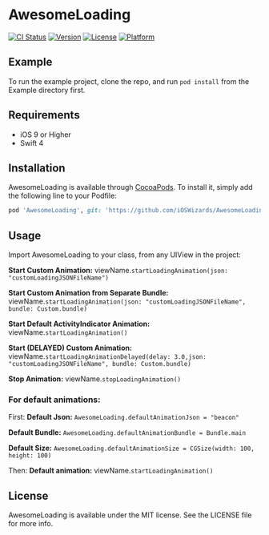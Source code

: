 # AwesomeLoading

[![CI Status](http://img.shields.io/travis/evandro@itsdayoff.com/AwesomeLoading.svg?style=flat)](https://travis-ci.org/evandro@itsdayoff.com/AwesomeLoading)
[![Version](https://img.shields.io/cocoapods/v/AwesomeLoading.svg?style=flat)](http://cocoapods.org/pods/AwesomeLoading)
[![License](https://img.shields.io/cocoapods/l/AwesomeLoading.svg?style=flat)](http://cocoapods.org/pods/AwesomeLoading)
[![Platform](https://img.shields.io/cocoapods/p/AwesomeLoading.svg?style=flat)](http://cocoapods.org/pods/AwesomeLoading)

## Example

To run the example project, clone the repo, and run `pod install` from the Example directory first.

## Requirements

- iOS 9 or Higher
- Swift 4

## Installation

AwesomeLoading is available through [CocoaPods](http://cocoapods.org). To install
it, simply add the following line to your Podfile:

```ruby
pod 'AwesomeLoading', git: 'https://github.com/iOSWizards/AwesomeLoading', tag: '0.1.4'
```
## Usage

Import AwesomeLoading to your class, from any UIView in the project:

**Start Custom Animation:** viewName.`startLoadingAnimation(json: "customLoadingJSONFileName")`

**Start Custom Animation from Separate Bundle:** viewName.`startLoadingAnimation(json: "customLoadingJSONFileName", bundle: Custom.bundle)`

**Start Default ActivityIndicator Animation:** viewName.`startLoadingAnimation()`

**Start (DELAYED) Custom Animation:** viewName.`startLoadingAnimationDelayed(delay: 3.0,json: "customLoadingJSONFileName", bundle: Custom.bundle)`

**Stop Animation:** viewName.`stopLoadingAnimation()`

### For default animations:

First:
**Default Json:** `AwesomeLoading.defaultAnimationJson = "beacon"`

**Default Bundle:** `AwesomeLoading.defaultAnimationBundle = Bundle.main`

**Default Size:** `AwesomeLoading.defaultAnimationSize = CGSize(width: 100, height: 100)`

Then:
**Default animation:** viewName.`startLoadingAnimation()`

## License

AwesomeLoading is available under the MIT license. See the LICENSE file for more info.

